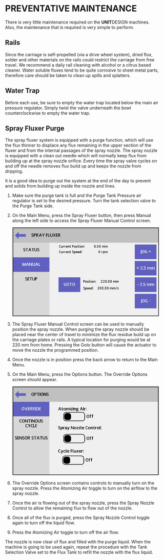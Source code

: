 
# PREVENTATIVE MAINTENANCE

There is very little maintenance required on the **UNIT**DESIGN machines. Also, the maintenance that is required is very simple to perform.

## Rails

Since the carriage is self-propelled (via a drive wheel system), dried flux, solder and other materials on the rails could restrict the carriage from free travel. We recommend a daily rail cleaning with alcohol or a citrus based cleaner. Water soluble fluxes tend to be quite corrosive to sheet metal parts, therefore care should be taken to clean up spills and splatters.

## Water Trap

Before each use, be sure to empty the water trap located below the main air pressure regulator. Simply twist the valve underneath the bowl counterclockwise to empty the water trap.

## Spray Fluxer Purge

The spray fluxer system is equipped with a purge function, which will use the flux thinner to displace any flux remaining in the upper section of the fluxer and from the internal passages of the spray nozzle. The spray nozzle is equipped with a clean out needle which will normally keep flux from building up at the spray nozzle orifice. Every time the spray valve cycles on and off the needle removes flux build up and keeps the nozzle from dripping.

It is a good idea to purge out the system at the end of the day to prevent and solids from building up inside the nozzle and lines.

1. Make sure the purge tank is full and the Purge Tank Pressure air regulator is set to the desired pressure. Turn the tank selection valve to the Purge Tank side.

1. On the Main Menu, press the Spray Fluxer button, then press Manual along the left side to access the Spray Fluxer Manual Control screen.

    ![Spray Fluxer Manual Control](./media/screen_sprayfluxer_manual.png)

1. The Spray Fluxer Manual Control screen can be used to manually position the spray nozzle. When purging the spray nozzle should be placed near the center of travel to minimize the flux residue build up on the carriage plates or rails. A typical location for purging would be at 220 mm from home. Pressing the Goto button will cause the actuator to move the nozzle the programmed position.

1. Once the nozzle is in position press the back arrow to return to the Main Menu.

1. On the Main Menu, press the Options button. The Override Options screen should appear.

    ![Override Options](./media/screen_options_override.png)
    
1. The Override Options screen contains controls to manually turn on the spray nozzle. Press the Atomizing Air toggle to turn on the airflow to the spray nozzle.

1. Once the air is flowing out of the spray nozzle, press the Spray Nozzle Control to allow the remaining flux to flow out of the nozzle.

1. Once all of the flux is purged, press the Spray Nozzle Control toggle again to turn off the liquid flow.

1. Press the Atomizing Air toggle to turn off the air flow.

The nozzle is now clear of flux and filled with the purge liquid. When the machine is going to be used again, repeat the procedure with the Tank Selection Valve set to the Flux Tank to refill the nozzle with the flux liquid.